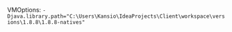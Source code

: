 

VMOptions: `-Djava.library.path="C:\Users\Kansio\IdeaProjects\Client\workspace\versions\1.8.8\1.8.8-natives"`

